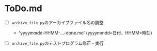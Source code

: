 # ToDo.md

  - [ ] `archive_file.py`のアーカイブファイル名の調整
    - 'yyyymmdd-HHMM-...-done.md' (yyyymmdd=日付、HHMM=時刻)

  - [ ] `archive_file.py`のテストプログラム修正・実行
